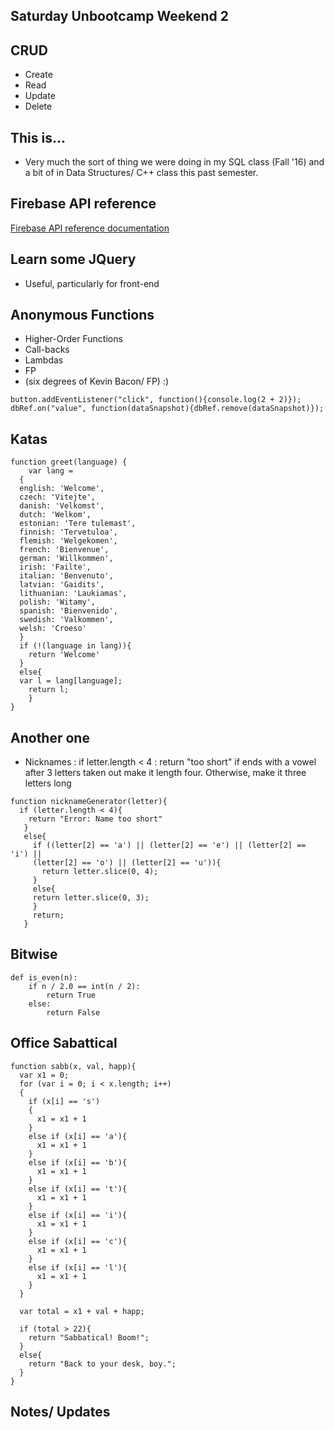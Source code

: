 ## Saturday Unbootcamp Weekend 2

## CRUD
- Create 
- Read
- Update
- Delete

## This is...

- Very much the sort of thing we were doing in my SQL class (Fall '16)
  and a bit of in Data Structures/ C++ class this past semester.
  
## Firebase API reference 

[Firebase API reference documentation](https://firebase.google.com/docs/reference/)

## Learn some JQuery
- Useful, particularly for front-end

## Anonymous Functions

- Higher-Order Functions 
- Call-backs
- Lambdas
- FP
- (six degrees of Kevin Bacon/ FP) :) 
```
button.addEventListener("click", function(){console.log(2 + 2)});
dbRef.on("value", function(dataSnapshot){dbRef.remove(dataSnapshot)});
```

## Katas

```
function greet(language) {
	var lang = 
  {
  english: 'Welcome',
  czech: 'Vitejte',
  danish: 'Velkomst',
  dutch: 'Welkom',
  estonian: 'Tere tulemast',
  finnish: 'Tervetuloa',
  flemish: 'Welgekomen',
  french: 'Bienvenue',
  german: 'Willkommen',
  irish: 'Failte',
  italian: 'Benvenuto',
  latvian: 'Gaidits',
  lithuanian: 'Laukiamas',
  polish: 'Witamy',
  spanish: 'Bienvenido',
  swedish: 'Valkommen',
  welsh: 'Croeso'
  }
  if (!(language in lang)){
    return 'Welcome'
  } 
  else{
  var l = lang[language];
    return l;
    }
}
```

## Another one

- Nicknames : if letter.length < 4 :
  return "too short"
  if ends with a vowel after 3 letters taken out
  make it length four.
  Otherwise, make it three letters long
  
```
function nicknameGenerator(letter){
  if (letter.length < 4){
    return "Error: Name too short"
   }
   else{
     if ((letter[2] == 'a') || (letter[2] == 'e') || (letter[2] == 'i') ||
     (letter[2] == 'o') || (letter[2] == 'u')){
       return letter.slice(0, 4);
     }
     else{
     return letter.slice(0, 3);
     }
     return;
   }
```

## Bitwise

```
def is_even(n):
    if n / 2.0 == int(n / 2):
        return True
    else:
        return False  
```

## Office Sabattical
```
function sabb(x, val, happ){
  var x1 = 0;
  for (var i = 0; i < x.length; i++)
  {
    if (x[i] == 's')
    {
      x1 = x1 + 1
    }
    else if (x[i] == 'a'){
      x1 = x1 + 1
    }
    else if (x[i] == 'b'){
      x1 = x1 + 1
    }
    else if (x[i] == 't'){
      x1 = x1 + 1 
    }
    else if (x[i] == 'i'){
      x1 = x1 + 1
    }
    else if (x[i] == 'c'){
      x1 = x1 + 1
    }
    else if (x[i] == 'l'){
      x1 = x1 + 1
    }
  }
  
  var total = x1 + val + happ;
  
  if (total > 22){
    return "Sabbatical! Boom!";
  }
  else{
    return "Back to your desk, boy.";
  }
}

```

## Notes/ Updates
